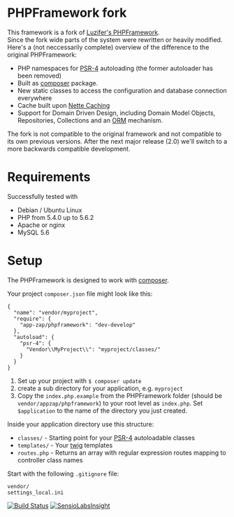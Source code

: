 # PHPFramework fork
This framework is a fork of [Luzifer's PHPFramework](https://github.com/Luzifer/PHPFramework/).<br>
Since the fork wide parts of the system were rewritten or heavily modified. Here's a (not neccessarily complete) overview of the difference to the original PHPFramework:

* PHP namespaces for [PSR-4](http://www.php-fig.org/psr/psr-4/) autoloading (the former autoloader has been removed)
* Built as [composer](https://getcomposer.org/) package.
* New static classes to access the configuration and database connection everywhere
* Cache built upon [Nette Caching](https://github.com/nette/caching)
* Support for Domain Driven Design, including Domain Model Objects, Repositories, Collections and an [ORM](https://en.wikipedia.org/wiki/Object-relational_mapping) mechanism.

The fork is not compatible to the original framework and not compatible to its own previous versions.
After the next major release (2.0) we'll switch to a more backwards compatible development.

# Requirements

Successfully tested with

- Debian / Ubuntu Linux
- PHP from 5.4.0 up to 5.6.2
- Apache or nginx
- MySQL 5.6

# Setup

The PHPFramework is designed to work with [composer](https://getcomposer.org/).

Your project `composer.json` file might look like this:

    {
      "name": "vendor/myproject",
      "require": {
        "app-zap/phpframework": "dev-develop"
      },
      "autoload": {
        "psr-4": {
          "Vendor\\MyProject\\": "myproject/classes/"
        }
      }
    }

1. Set up your project with `$ composer update`
1. create a sub directory for your application, e.g. `myproject`
1. Copy the `index.php.example` from the PHPFramework folder (should be `vendor/appzap/phpframework`) to your root level as `index.php`. Set `$application` to the name of the directory you just created.

Inside your application directory use this structure:

* `classes/` - Starting point for your [PSR-4](http://www.php-fig.org/psr/psr-4/) autoloadable classes
* `templates/` - Your [twig](http://twig.sensiolabs.org/) templates
* `routes.php` - Returns an array with regular expression routes mapping to controller class names

Start with the following `.gitignore` file:

    vendor/
    settings_local.ini

[![Build Status](https://travis-ci.org/app-zap/PHPFramework.svg?branch=develop)](https://travis-ci.org/app-zap/PHPFramework)
[![SensioLabsInsight](https://insight.sensiolabs.com/projects/cc3c64ed-fcd3-4be9-8f6c-ba7ad0adad11/small.png)](https://insight.sensiolabs.com/projects/cc3c64ed-fcd3-4be9-8f6c-ba7ad0adad11)

